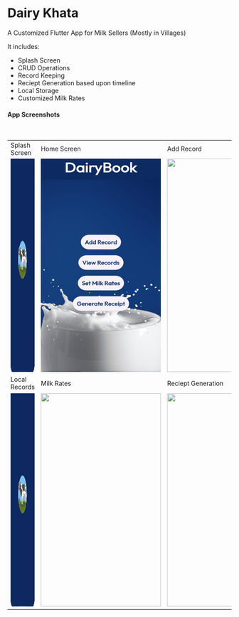 # Dairy Khata

A Customized Flutter App for Milk Sellers (Mostly in Villages)

It includes:
- Splash Screen
- CRUD Operations
- Record Keeping
- Reciept Generation based upon timeline
- Local Storage
- Customized Milk Rates
  
#### App Screenshots

<table>
  <tr>
    <td>Splash Screen</td>
     <td>Home Screen</td>
     <td>Add Record</td>
  </tr>
  <tr>
    <td><img src="screenshots/IMG-20241019-WA0010.jpg" width=270 height=480></td>
    <td><img src="screenshots/IMG-20241019-WA0009.jpg" width=270 height=480></td>
    <td><img src="screenshots/WhatsApp Image 2024-10-19 at 14.36.27_6431d8d4" width=270 height=480></td>
  </tr>
  <br>
  <tr>
    <td>Local Records</td>
     <td>Milk Rates</td>
     <td>Reciept Generation</td>
  </tr>
  <tr>
    <td><img src="screenshots/IMG-20241019-WA0010.jpg" width=270 height=480></td>
    <td><img src="screenshots/Screenshot_1582745125.png" width=270 height=480></td>
    <td><img src="screenshots/Screenshot_1582745139.png" width=270 height=480></td>
  </tr>
 </table>

